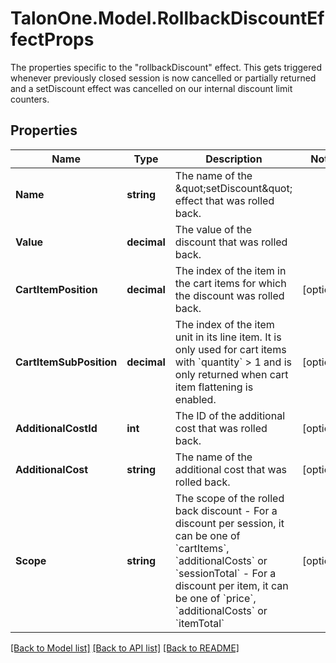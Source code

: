 # TalonOne.Model.RollbackDiscountEffectProps
The properties specific to the \"rollbackDiscount\" effect. This gets triggered whenever previously closed session is now cancelled or partially returned and a setDiscount effect was cancelled on our internal discount limit counters.
## Properties

Name | Type | Description | Notes
------------ | ------------- | ------------- | -------------
**Name** | **string** | The name of the \&quot;setDiscount\&quot; effect that was rolled back. | 
**Value** | **decimal** | The value of the discount that was rolled back. | 
**CartItemPosition** | **decimal** | The index of the item in the cart items for which the discount was rolled back. | [optional] 
**CartItemSubPosition** | **decimal** | The index of the item unit in its line item. It is only used for cart items with &#x60;quantity&#x60; &gt; 1 and is only returned when cart item flattening is enabled.  | [optional] 
**AdditionalCostId** | **int** | The ID of the additional cost that was rolled back. | [optional] 
**AdditionalCost** | **string** | The name of the additional cost that was rolled back. | [optional] 
**Scope** | **string** | The scope of the rolled back discount - For a discount per session, it can be one of &#x60;cartItems&#x60;, &#x60;additionalCosts&#x60; or &#x60;sessionTotal&#x60; - For a discount per item, it can be one of &#x60;price&#x60;, &#x60;additionalCosts&#x60; or &#x60;itemTotal&#x60;  | [optional] 

[[Back to Model list]](../README.md#documentation-for-models) [[Back to API list]](../README.md#documentation-for-api-endpoints) [[Back to README]](../README.md)

